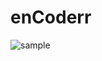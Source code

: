 # enCoderr

![sample](https://cdn.discordapp.com/attachments/694329016110415974/866210781120167966/Screen_Shot_2021-07-18_at_02.52.15.png)
